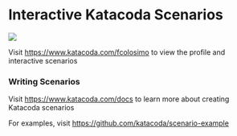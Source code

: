 # Interactive Katacoda Scenarios

[![](http://shields.katacoda.com/katacoda/fcolosimo/count.svg)](https://www.katacoda.com/fcolosimo "Get your profile on Katacoda.com")

Visit https://www.katacoda.com/fcolosimo to view the profile and interactive scenarios

### Writing Scenarios
Visit https://www.katacoda.com/docs to learn more about creating Katacoda scenarios

For examples, visit https://github.com/katacoda/scenario-example
